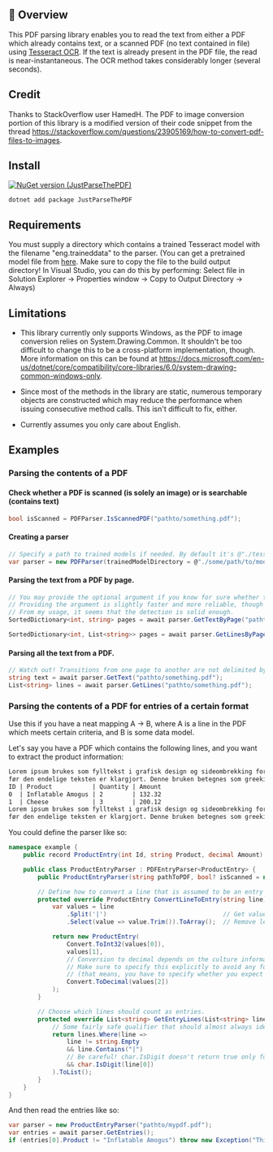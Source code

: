 

## 📄 Overview
This PDF parsing library enables you to read the text from either a PDF which already contains text, or a scanned PDF (no text contained in file) using [Tesseract OCR](https://github.com/tesseract-ocr/tesseract).
If the text is already present in the PDF file, the read is near-instantaneous. The OCR method takes considerably longer (several seconds).

## Credit
Thanks to StackOverflow user HamedH. The PDF to image conversion portion of this library is a modified version of their code snippet
from the thread https://stackoverflow.com/questions/23905169/how-to-convert-pdf-files-to-images.

## Install
[![NuGet version (JustParseThePDF)](https://img.shields.io/nuget/v/JustParseThePDF)](https://www.nuget.org/packages/JustParseThePDF/)
```shell
dotnet add package JustParseThePDF
```

## Requirements
You must supply a directory which contains a trained Tesseract model with the filename "eng.traineddata" to the parser. (You can get a pretrained model file from [here](https://github.com/tesseract-ocr/tessdata/blob/main/eng.traineddata). Make sure to copy the file to the build output directory! In Visual Studio, you can do this by performing: Select file in Solution Explorer -> Properties window -> Copy to Output Directory -> Always)

## Limitations
- This library currently only supports Windows, as the PDF to image conversion relies on System.Drawing.Common. It shouldn't be too difficult to change this to be a cross-platform implementation, though. More information on this can be found at https://docs.microsoft.com/en-us/dotnet/core/compatibility/core-libraries/6.0/system-drawing-common-windows-only.

- Since most of the methods in the library are static, numerous temporary objects are constructed which may reduce the performance when issuing consecutive method calls. This isn't difficult to fix, either.

- Currently assumes you only care about English.

## Examples

### Parsing the contents of a PDF

#### Check whether a PDF is scanned (is solely an image) or is searchable (contains text)
```csharp
bool isScanned = PDFParser.IsScannedPDF("pathto/something.pdf");
```

#### Creating a parser
```csharp
// Specify a path to trained models if needed. By default it's @"./tessdata".
var parser = new PDFParser(trainedModelDirectory = @"./some/path/to/models");
```

#### Parsing the text from a PDF by page.
```csharp
// You may provide the optional argument if you know for sure whether the PDF is scanned in advance or not.
// Providing the argument is slightly faster and more reliable, though an attempt is made to detect whether the file is a scanned PDF.
// From my usage, it seems that the detection is solid enough.
SortedDictionary<int, string> pages = await parser.GetTextByPage("pathto/something.pdf", isScannedPDF: true);

SortedDictionary<int, List<string>> pages = await parser.GetLinesByPage("pathto/something.pdf");
```

#### Parsing all the text from a PDF.
```csharp
// Watch out! Transitions from one page to another are not delimited by newline characters (or any character for that matter).
string text = await parser.GetText("pathto/something.pdf");
List<string> lines = await parser.GetLines("pathto/something.pdf");
```

### Parsing the contents of a PDF for entries of a certain format
Use this if you have a neat mapping A -> B, where A is a line in the PDF which meets certain criteria, and B is some data model.

Let's say you have a PDF which contains the following lines, and you want to extract the product information:

```txt
Lorem ipsum brukes som fylltekst i grafisk design og sideombrekking for å demonstr
før den endelige teksten er klargjort. Denne bruken betegnes som greeking
ID | Product           | Quantity | Amount
0  | Inflatable Amogus | 2        | 132.32
1  | Cheese            | 3        | 200.12
Lorem ipsum brukes som fylltekst i grafisk design og sideombrekking for å demonst
før den endelige teksten er klargjort. Denne bruken betegnes som greeking. Lipsum
```

You could define the parser like so:

```csharp
namespace example {
    public record ProductEntry(int Id, string Product, decimal Amount) { }

    public class ProductEntryParser : PDFEntryParser<ProductEntry> {
        public ProductEntryParser(string pathToPDF, bool? isScanned = null) : base(pathToPDF, isScanned) { }

        // Define how to convert a line that is assumed to be an entry into the desired data type.
        protected override ProductEntry ConvertLineToEntry(string line) {
            var values = line
                .Split('|')                                // Get values delimited by pipe characters. 
                .Select(value => value.Trim()).ToArray();  // Remove leading and trailing whitespace from values.

            return new ProductEntry(
                Convert.ToInt32(values[0]),  
                values[1],
                // Conversion to decimal depends on the culture information of the current thread by default.
                // Make sure to specify this explicitly to avoid any formatting errors.
                // (that means, you have to specify whether you expect 123132,32 or 123.312,32 or 123,321.32 or ...)
                Convert.ToDecimal(values[2])
            );
        }

        // Choose which lines should count as entries.
        protected override List<string> GetEntryLines(List<string> lines) {
            // Some fairly safe qualifier that should almost always identify the correct lines:
            return lines.Where(line =>
                line != string.Empty
                && line.Contains("|")
                // Be careful! char.IsDigit doesn't return true only for ASCII chars 0-9, but any Unicode codepoint that might be considered a digit.
                && char.IsDigit(line[0])
            ).ToList();
        }
    }
}
```

And then read the entries like so:

```csharp
var parser = new ProductEntryParser("pathto/mypdf.pdf");
var entries = await parser.GetEntries();
if (entries[0].Product != "Inflatable Amogus") throw new Exception("This should ideally never happen! :)");
```

